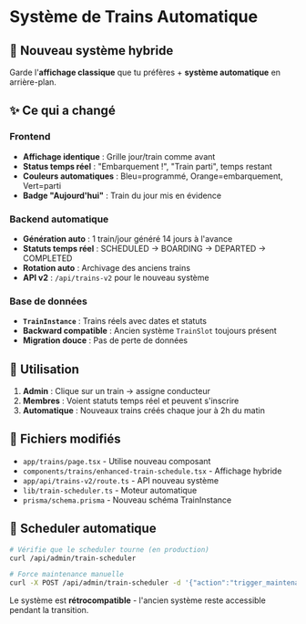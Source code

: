 # Système de Trains Automatique

## 🚀 Nouveau système hybride

Garde l'**affichage classique** que tu préfères + **système automatique** en arrière-plan.

## ✨ Ce qui a changé

### Frontend

- **Affichage identique** : Grille jour/train comme avant
- **Status temps réel** : "Embarquement !", "Train parti", temps restant
- **Couleurs automatiques** : Bleu=programmé, Orange=embarquement, Vert=parti
- **Badge "Aujourd'hui"** : Train du jour mis en évidence

### Backend automatique

- **Génération auto** : 1 train/jour généré 14 jours à l'avance
- **Statuts temps réel** : SCHEDULED → BOARDING → DEPARTED → COMPLETED
- **Rotation auto** : Archivage des anciens trains
- **API v2** : `/api/trains-v2` pour le nouveau système

### Base de données

- **`TrainInstance`** : Trains réels avec dates et statuts
- **Backward compatible** : Ancien système `TrainSlot` toujours présent
- **Migration douce** : Pas de perte de données

## 🎯 Utilisation

1. **Admin** : Clique sur un train → assigne conducteur
2. **Membres** : Voient statuts temps réel et peuvent s'inscrire
3. **Automatique** : Nouveaux trains créés chaque jour à 2h du matin

## 📁 Fichiers modifiés

- `app/trains/page.tsx` - Utilise nouveau composant
- `components/trains/enhanced-train-schedule.tsx` - Affichage hybride
- `app/api/trains-v2/route.ts` - API nouveau système
- `lib/train-scheduler.ts` - Moteur automatique
- `prisma/schema.prisma` - Nouveau schéma TrainInstance

## 🔧 Scheduler automatique

```bash
# Vérifie que le scheduler tourne (en production)
curl /api/admin/train-scheduler

# Force maintenance manuelle
curl -X POST /api/admin/train-scheduler -d '{"action":"trigger_maintenance"}'
```

Le système est **rétrocompatible** - l'ancien système reste accessible pendant la transition.

